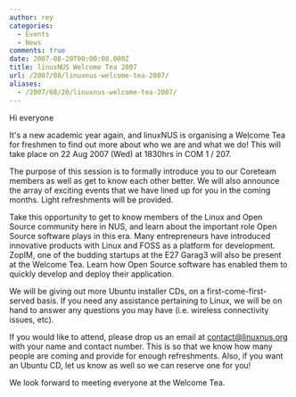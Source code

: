 ```yaml
---
author: rey
categories:
  - Events
  - News
comments: true
date: 2007-08-20T00:00:00.000Z
title: linuxNUS Welcome Tea 2007
url: /2007/08/linuxnus-welcome-tea-2007/
aliases:
  - /2007/08/20/linuxnus-welcome-tea-2007/
---
```


Hi everyone

It's a new academic year again, and linuxNUS is organising a Welcome Tea for freshmen to find out more about who we are and what we do! This will take place on 22 Aug 2007 (Wed) at 1830hrs in COM 1 / 207.

The purpose of this session is to formally introduce you to our Coreteam members as well as get to know each other better. We will also announce the array of exciting events that we have lined up for you in the coming months. Light refreshments will be provided.

Take this opportunity to get to know members of the Linux and Open Source community here in NUS, and learn about the important role Open Source software plays in this era. Many entrepreneurs have introduced innovative products with Linux and FOSS as a platform for development. ZopIM, one of the budding startups at the E27 Garag3 will also be present at the Welcome Tea.  Learn how Open Source software has enabled them to quickly develop and deploy their application.

We will be giving out more Ubuntu installer CDs, on a first-come-first-served basis. If you need any assistance pertaining to Linux, we will be on hand to answer any questions you may have (i.e. wireless connectivity issues, etc).

If you would like to attend, please drop us an email at contact@linuxnus.org with your name and contact number. This is so that we know how many people are coming and provide for enough refreshments. Also, if you want an Ubuntu CD, let us know as well so we can reserve one for you!

We look forward to meeting everyone at the Welcome Tea.
